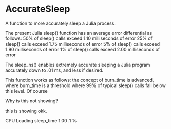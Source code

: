 # AccurateSleep
A function to more accurately sleep a Julia process.

The present Julia sleep() function has an average error differential as follows:
  50% of sleep() calls exceed 1.10 milliseconds of error
  25% of sleep() calls exceed 1.75 milliseconds of error
   5% of sleep() calls exceed 1.90 milliseconds of error
   1% of sleep() calls exceed 2.00 milliseconds of error 

The sleep_ns() enables extremely accurate sleeping a Julia program accurately down to .01 ms, and less if desired.

This function works as follows:
  the concept of burn_time is advanced, where burn_time  is a threshold where 99% of typical sleep() calls fall below this level.  Of course

Why is this not showing?

this is showing okk.

CPU Loading       sleep_time
  1.00              .1 %
  
